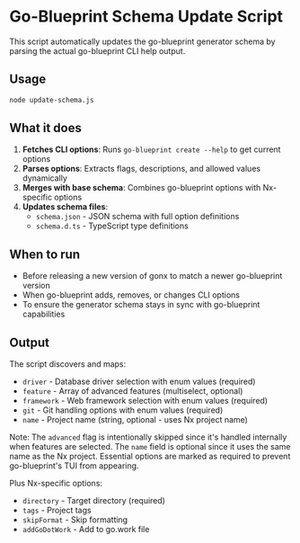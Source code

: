 # Go-Blueprint Schema Update Script

This script automatically updates the go-blueprint generator schema by parsing the actual go-blueprint CLI help output.

## Usage

```bash
node update-schema.js
```

## What it does

1. **Fetches CLI options**: Runs `go-blueprint create --help` to get current options
2. **Parses options**: Extracts flags, descriptions, and allowed values dynamically
3. **Merges with base schema**: Combines go-blueprint options with Nx-specific options
4. **Updates schema files**:
   - `schema.json` - JSON schema with full option definitions
   - `schema.d.ts` - TypeScript type definitions

## When to run

- Before releasing a new version of gonx to match a newer go-blueprint version
- When go-blueprint adds, removes, or changes CLI options
- To ensure the generator schema stays in sync with go-blueprint capabilities

## Output

The script discovers and maps:

- `driver` - Database driver selection with enum values (required)
- `feature` - Array of advanced features (multiselect, optional)
- `framework` - Web framework selection with enum values (required)
- `git` - Git handling options with enum values (required)
- `name` - Project name (string, optional - uses Nx project name)

Note: The `advanced` flag is intentionally skipped since it's handled internally when features are selected. The `name` field is optional since it uses the same name as the Nx project. Essential options are marked as required to prevent go-blueprint's TUI from appearing.

Plus Nx-specific options:

- `directory` - Target directory (required)
- `tags` - Project tags
- `skipFormat` - Skip formatting
- `addGoDotWork` - Add to go.work file
